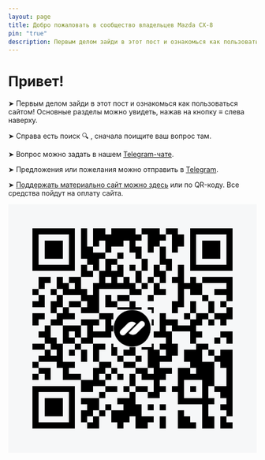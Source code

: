 ```yaml
---
layout: page
title: Добро пожаловать в сообщество владельцев Mazda CX-8
pin: "true"
description: Первым делом зайди в этот пост и ознакомься как пользоваться сайтом! Основные разделы можно увидеть, нажав на кнопку ≡ слева наверху.
---
```

# Привет!

➤ Первым делом зайди в этот пост и ознакомься как пользоваться сайтом! Основные разделы можно увидеть, нажав на кнопку ≡ слева наверху. 

➤ Справа есть поиск 🔍 , сначала поищите ваш вопрос там.

➤ Вопрос можно задать в нашем [Telegram-чате](https://t.me/Mazda_CX_8/1 "Telegram-чате").

➤ Предложения или пожелания можно отправить в [Telegram](https://t.me/mazda_cx8_bot "Telegram").

➤ [Поддержать материально сайт можно здесь](https://pay.cloudtips.ru/p/691a1a79 "Поддержать материально сайт можно здесь")  или по QR-коду. Все средства пойдут на оплату сайта.

![](assets/images/2023-01-01-about/tim.04.03.2025.13.04.23.png)